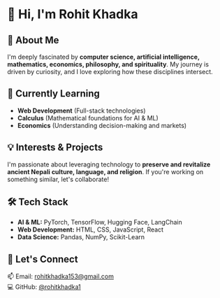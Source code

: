 # 👋 Hi, I'm Rohit Khadka  

## 🚀 About Me  
I'm deeply fascinated by **computer science, artificial intelligence, mathematics, economics, philosophy, and spirituality**. My journey is driven by curiosity, and I love exploring how these disciplines intersect.  

## 🌱 Currently Learning  
- **Web Development** (Full-stack technologies)  
- **Calculus** (Mathematical foundations for AI & ML)  
- **Economics** (Understanding decision-making and markets)  

## 💡 Interests & Projects  
I'm passionate about leveraging technology to **preserve and revitalize ancient Nepali culture, language, and religion**. If you're working on something similar, let's collaborate!  

## 🛠 Tech Stack  
- **AI & ML:** PyTorch, TensorFlow, Hugging Face, LangChain  
- **Web Development:** HTML, CSS, JavaScript, React  
- **Data Science:** Pandas, NumPy, Scikit-Learn  

## 🤝 Let's Connect  
📫 Email: [rohitkhadka153@gmail.com](mailto:rohitkhadka153@gmail.com)  
💻 GitHub: [@rohitkhadka1](https://github.com/rohitkhadka1)  
